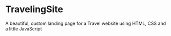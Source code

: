 # TravelingSite
 
 A beautiful, custom landing page for a Travel website using HTML, CSS and a little JavaScript
 

